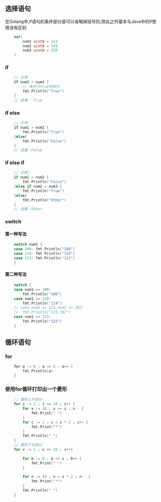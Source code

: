 ## 选择语句

在Golang中,if语句的条件部分是可以省略掉括号的,除此之外基本与Java中的if使用没有区别

```go
    var(
        num1 uint8 = 123
        num2 uint8 = 149
        num3 uint8 = 239
    )
```

### if

```go
    // 示例：
	if num2 > num1 {
		// 条件为True时执行
		fmt.Println("True")
    }
    // 结果： True

```


### if else 

```go
    // 示例：
	if num1 > num2 {
		fmt.Println("True")
	}else{
		fmt.Println("False")
    }
    // 结果：False
```

### if else if 

```go
    // 示例：
    if num1 > num2 {
		fmt.Println("False")
	}else if num2 > num3 {
		fmt.Println("True")	
	}else{
		fmt.Println("Other")
    }
    // 结果：Other
```

### switch

#### 第一种写法

```go
	switch num1 {
	case 100: fmt.Println("100")
	case 119: fmt.Println("119")
	case 123: fmt.Println("123")
	}

```
#### 第二种写法
```go
	switch {
	case num1 == 100:
		fmt.Println("100")
	case num1 == 119:
		fmt.Println("119")
	// case num1 == 123,num2 == 192:
	// 	fmt.Println("123,192")
	case num1 == 123:
		fmt.Println("123")
	}
```

## 循环语句


### for
```go
	for a := 0 ; a <= 5 ; a++ {
		fmt.Println(a)
	}
```



### 使用for循环打印出一个菱形 
```go
	// 菱形上半部分  
	for z := 1 ; z <= 10 ; z++ {
		for x := 10 ; x >= z ; x-- {
			fmt.Print(" ")
		}
		for c := 1 ; c < z * 2 ; c++ {
			fmt.Print("*")
		}
		fmt.Println(" ")
	}
	// 菱形下半部分
	for v := 1 ; v <= 10 ; v++{
		
		for b := 0 ; b <= v ; b++ {
			fmt.Print(" ")
		}	
		
		for n := 19 ; n > v * 2 ; n-- {
			fmt.Print("*")
		}
		fmt.Println(" ")
	}
```
